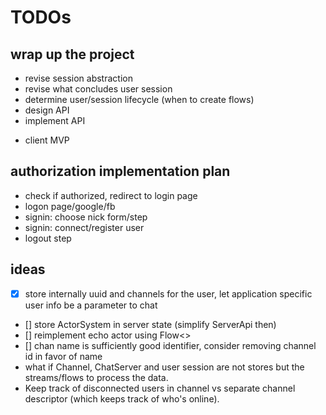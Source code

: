 # TODOs

## wrap up the project

- revise session abstraction
- revise what concludes user session
- determine user/session lifecycle (when to create flows)
- design API
- implement API
* client MVP

## authorization implementation plan

* check if authorized, redirect to login page
* logon page/google/fb
* signin: choose nick form/step
* signin: connect/register user
* logout step

## ideas

* [x] store internally uuid and channels for the user, let application specific user info be a parameter to chat
* [] store ActorSystem in server state (simplify ServerApi then)
* [] reimplement echo actor using Flow<>
* [] chan name is sufficiently good identifier, consider removing channel id in favor of name
* what if Channel, ChatServer and user session are not stores but the streams/flows to process the data.
* Keep track of disconnected users in channel vs separate channel descriptor (which keeps track of who's online).
